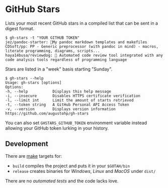 # GitHub Stars

Lists your most recent GitHub stars in a compiled list that can be sent in a
digest format.

    $ gh-stars -t "YOUR GITHUB TOKEN"
    jez/pandoc-starter: 📄My pandoc markdown templates and makefiles
    CDSoft/pp: PP - Generic preprocessor (with pandoc in mind) - macros, literate programming, diagrams, scripts...
    haya14busa/reviewdog: 🐶 Automated code review tool integrated with any code analysis tools regardless of programming language

Stars are listed in a "week" basis starting "Sunday".

	$ gh-stars --help
	Usage: gh-stars [options]
	Options:
	-h, --help           Displays this help message
	-i, --insecure       Disables HTTPS certificate verification
	-l, --limit int      Limit the amount of starts retrieved
	-t, --token string   A GitHub Personal API Access Token
	-v, --version        Displays version information
	https://github.com/augustohp/gh-stars

You can also set `GHSTARS_GITHUB_TOKEN` environment variable instead allowing
your GitHub token lurking in your history.

## Development

There are [make][] targets for:

* `build` compiles the project and puts it in your `$GOTAH/bin`
* `release` creates binaries for *Windows*, *Linux* and *MacOS* under `dist/`

There are no *automated tests* and the code lacks love.

[make]: https://www.gnu.org/software/make/
